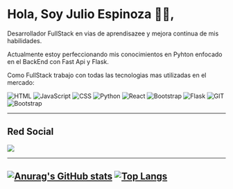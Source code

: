 # Hola, Soy Julio Espinoza 👨‍🎓,

Desarrollador FullStack en vias de aprendisazee y mejora continua de mis habilidades.

Actualmente estoy perfeccionando mis conocimientos en Pyhton enfocado en el BackEnd con Fast Api y Flask.

Como FullStack trabajo con todas las tecnologias mas utilizadas en el mercado: 

![HTML](https://img.shields.io/badge/HTML-239120?style=for-the-badge&logo=html5&logoColor=white)
![JavaScript](https://img.shields.io/badge/JavaScript-F7DF1E?style=for-the-badge&logo=javascript&logoColor=black)
![CSS](https://img.shields.io/badge/CSS-239120?&style=for-the-badge&logo=css3&logoColor=white)
![Python](	https://img.shields.io/badge/Python-3776AB?style=for-the-badge&logo=python&logoColor=white)
![React](https://img.shields.io/badge/React-20232A?style=for-the-badge&logo=react&logoColor=61DAFB)
![Bootstrap](https://img.shields.io/badge/Bootstrap-563D7C?style=for-the-badge&logo=bootstrap&logoColor=white)
![Flask](https://img.shields.io/badge/Flask-000000?style=for-the-badge&logo=flask&logoColor=white)
![GIT](https://img.shields.io/badge/GIT-E44C30?style=for-the-badge&logo=git&logoColor=white)
![Bootstrap](https://img.shields.io/badge/Bootstrap-563D7C?style=for-the-badge&logo=bootstrap&logoColor=white)

---
## Red Social
<a href="https://www.linkedin.com/in/julio-espinoza-163835162/">
  <img src="https://img.shields.io/badge/LinkedIn-0077B5?style=for-the-badge&logo=linkedin&logoColor=white">
</a> 

---
[![Anurag's GitHub stats](https://github-readme-stats.vercel.app/api?username=Juliuuss&theme=blue-green)](https://github.com/anuraghazra/github-readme-stats)
[![Top Langs](https://github-readme-stats.vercel.app/api/top-langs/?username=Juliuuss&layout=compact&theme=blue-green)](https://github.com/anuraghazra/github-readme-stats)
---




<!--
**Juliuuss/Juliuuss** is a ✨ _special_ ✨ repository because its `README.md` (this file) appears on your GitHub profile.

Here are some ideas to get you started:

- 🔭 I’m currently working on ...
- 🌱 I’m currently learning ...
- 👯 I’m looking to collaborate on ...
- 🤔 I’m looking for help with ...
- 💬 Ask me about ...
- 📫 How to reach me: ...
- 😄 Pronouns: ...
- ⚡ Fun fact: ...
-->
